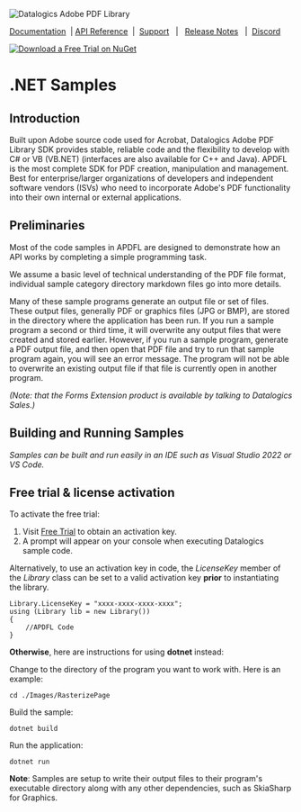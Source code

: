 ![Datalogics Adobe PDF Library](https://raw.github.com/datalogics/dl-icons/develop/DLBanner_Nuget.png)

[Documentation](https://dev.datalogics.com/adobe-pdf-library/dot-net/getting-started) &nbsp;| [API Reference](https://docs.datalogics.com/apdfl18/DotNet/index.html) &nbsp;|&nbsp; [Support](https://www.datalogics.com/tech-support-pdfs/) &nbsp; | &nbsp; [Release Notes](https://dev.datalogics.com/adobe-pdf-library/release-notes) &nbsp; | &nbsp;[Discord](https://discord.gg/jNSHcSdRre)

[![Download a Free Trial on NuGet](https://img.shields.io/nuget/dt/Adobe.PDF.Library.LM.NET?color=blue&label=APDFL%20.NET%20Free%20Trial&logo=NuGet&style=plastic)](https://www.nuget.org/packages/Adobe.PDF.Library.LM.NET)

# .NET Samples
## Introduction
Built upon Adobe source code used for Acrobat, Datalogics Adobe PDF Library SDK provides stable, reliable code and the flexibility to develop with C# or VB (VB.NET) (interfaces are also available for C++ and Java). APDFL is the most complete SDK for PDF creation, manipulation and management. Best for enterprise/larger organizations of developers and independent software vendors (ISVs) who need to incorporate Adobe's PDF functionality into their own internal or external applications.

## Preliminaries
Most of the code samples in APDFL are designed to demonstrate how an API works by completing a simple programming task.

We assume a basic level of technical understanding of the PDF file format, individual sample category directory markdown files go into more details.

Many of these sample programs generate an output file or set of files.  These output files, generally PDF or graphics files (JPG or BMP), are stored in the directory where the application has been run. If you run a sample program a second or third time, it will overwrite any output files that were created and stored earlier.  However, if you run a sample program, generate a PDF output file, and then open that PDF file and try to run that sample program again, you will see an error message.  The program will not be able to overwrite an existing output file if that file is currently open in another program.

*(Note: that the Forms Extension product is available by talking to Datalogics Sales.)*

## Building and Running Samples
*Samples can be built and run easily in an IDE such as Visual Studio 2022 or VS Code.*

## Free trial & license activation

To activate the free trial:
1. Visit [Free Trial](https://www.datalogics.com/pdf-sdk-free-trial) to obtain an activation key.
2. A prompt will appear on your console when executing Datalogics sample code.

Alternatively, to use an activation key in code, the <em>LicenseKey</em> member of the <em>Library</em> class can be set to
a valid activation key <b>prior</b> to instantiating the library.
```
Library.LicenseKey = "xxxx-xxxx-xxxx-xxxx";
using (Library lib = new Library())
{
    //APDFL Code
}
```

**Otherwise**, here are instructions for using **dotnet** instead:

Change to the directory of the program you want to work with. Here is an example:

```cd ./Images/RasterizePage```

Build the sample:

```dotnet build```

Run the application:

```dotnet run```

**Note**: Samples are setup to write their output files to their program's executable directory along with any other dependencies, such as SkiaSharp for Graphics.
